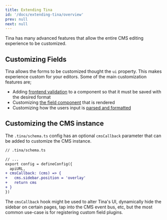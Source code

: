 ```yaml
---
title: Extending Tina
id: '/docs/extending-tina/overview'
prev: null
next: null
---
```


Tina has many advanced features that allow the entire CMS editing experience to be customized.

## Customizing Fields

Tina allows the forms to be customized thought the `ui` property. This makes experience custom for your editors. Some of the main customization features are; 

- Adding [frontend validation](/docs/extending-tina/validation/) to a component so that it must be saved with the desired format
- Customizing [the field component](/docs/extending-tina/custom-field-components/) that is rendered
- Customizing how the users input is [parsed and formatted](/docs/extending-tina/format-and-parse/)


## Customizing the CMS instance

The `.tina/schema.ts` config has an optional `cmsCallback` parameter that can be added to customize the CMS instance.

```diff
// .tina/schema.ts

// ...
export config = defineConfig({
  apiURL,
+ cmsCallback: (cms) => {
+   cms.sidebar.position = 'overlay'
+   return cms
+ }
})
```

The `cmsCallback` hook might be used to alter Tina's UI, dynamically hide the sidebar on certain pages, tap into the CMS event bus, etc, but the most common use-case is for registering custom field plugins.

